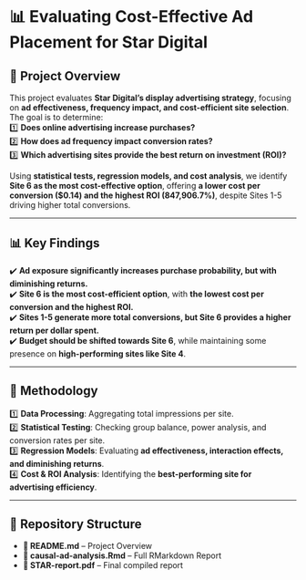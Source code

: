 # 📊 Evaluating Cost-Effective Ad Placement for Star Digital

## 📖 Project Overview  
This project evaluates **Star Digital’s display advertising strategy**, focusing on **ad effectiveness, frequency impact, and cost-efficient site selection**. The goal is to determine:  
1️⃣ **Does online advertising increase purchases?**  
2️⃣ **How does ad frequency impact conversion rates?**  
3️⃣ **Which advertising sites provide the best return on investment (ROI)?**  

Using **statistical tests, regression models, and cost analysis**, we identify **Site 6 as the most cost-effective option**, offering **a lower cost per conversion ($0.14) and the highest ROI (847,906.7%)**, despite Sites 1-5 driving higher total conversions.

---

## 📊 Key Findings  
✔️ **Ad exposure significantly increases purchase probability, but with diminishing returns.**  
✔️ **Site 6 is the most cost-efficient option**, with **the lowest cost per conversion and the highest ROI.**  
✔️ **Sites 1-5 generate more total conversions, but Site 6 provides a higher return per dollar spent.**  
✔️ **Budget should be shifted towards Site 6**, while maintaining some presence on **high-performing sites like Site 4**.

---

## 🚀 Methodology  
1️⃣ **Data Processing**: Aggregating total impressions per site.  
2️⃣ **Statistical Testing**: Checking group balance, power analysis, and conversion rates per site.  
3️⃣ **Regression Models**: Evaluating **ad effectiveness, interaction effects, and diminishing returns**.  
4️⃣ **Cost & ROI Analysis**: Identifying the **best-performing site for advertising efficiency**.

---

## 📂 Repository Structure  
- **📄 README.md** – Project Overview  
- **📄 causal-ad-analysis.Rmd** – Full RMarkdown Report  
- **📄 STAR-report.pdf** – Final compiled report  

